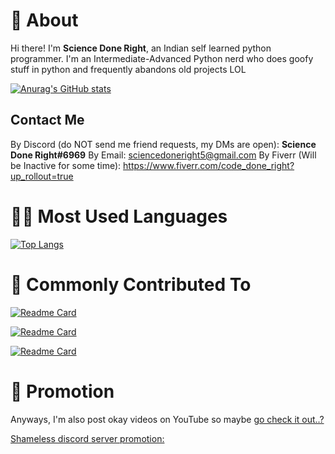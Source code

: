 # 👋 About

Hi there! I'm **Science Done Right**, an Indian self learned python programmer.
I'm an Intermediate-Advanced Python nerd who does goofy stuff in python and frequently abandons old projects LOL

[![Anurag's GitHub stats](https://github-readme-stats.vercel.app/api?username=Code-Done-Right&show_icons=true&theme=radical)](https://github.com/anuraghazra/github-readme-stats)


## Contact Me

By Discord (do NOT send me friend requests, my DMs are open): **Science Done Right#6969**
By Email: sciencedoneright5@gmail.com
By Fiverr (Will be Inactive for some time): https://www.fiverr.com/code_done_right?up_rollout=true

# 👨‍💻 Most Used Languages

[![Top Langs](https://github-readme-stats.vercel.app/api/top-langs/?username=Code-Done-Right&layout=compact)](https://github.com/Code-Donbe-Right/Economica)

# 🌟 Commonly Contributed To

[![Readme Card](https://github-readme-stats.vercel.app/api/pin/?username=Code-Done-Right&repo=Sciencium)](https://github.com/Code-Done-Right/Sciencium)

[![Readme Card](https://github-readme-stats.vercel.app/api/pin/?username=Code-Done-Right&repo=Economica)](https://github.com/Code-Done-Right/Ecopnomica)

[![Readme Card](https://github-readme-stats.vercel.app/api/pin/?username=Code-Done-Right&repo=Fast-API-Testing)](https://github.com/Code-Done-Right/Fast-API-Testing)


# 👥 Promotion

Anyways, I'm also post okay videos on YouTube so maybe [go check it out..?](https://youtube.com/Sciencedoneright)

[Shameless discord server promotion:](https://discord.gg/cBRpmW2Csh)

